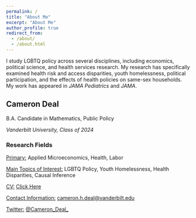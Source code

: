 ```yaml
---
permalink: /
title: "About Me"
excerpt: "About Me"
author_profile: true
redirect_from: 
  - /about/
  - /about.html
---
```

I study LGBTQ policy across several disciplines, including economics, political science, and health services research. My research has specifically examined health risk and access disparities, youth homelessness, political participation, and the effects of health policies on same-sex households. My work has appeared in *JAMA Pediatrics* and *JAMA*.

## Cameron Deal
B.A. Candidate in Mathematics, Public Policy 

*Vanderbilt University, Class of 2024*

### Research Fields
<u>Primary:</u> Applied Microeconomics, Health, Labor

<u>Main Topics of Interest:</u> LGBTQ Policy, Youth Homelessness, Health Disparities, Causal Inference

<u>CV:</u> [Click Here](https://cameron-deal.github.io//files/Deal_Cameron_04_2022.pdf)

<u>Contact Information:</u> [cameron.h.deal@vanderbilt.edu](cameron.h.deal@vanderbilt.edu)

<u>Twitter:</u> [@Cameron_Deal_](https://twitter.com/Cameron_Deal_)
